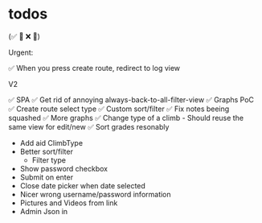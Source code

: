 
# todos
(✅ 🚧 ❌ 🧱)

Urgent:

✅  When you press create route, redirect to log view

V2

✅ SPA
✅ Get rid of annoying always-back-to-all-filter-view
✅ Graphs PoC
✅ Create route select type
✅ Custom sort/filter
✅ Fix notes beeing squashed
✅ More graphs
✅ Change type of a climb
        - Should reuse the same view for edit/new
✅ Sort grades resonably
* Add aid ClimbType
* Better sort/filter
    - Filter type
* Show password checkbox
* Submit on enter
* Close date picker when date selected
* Nicer wrong username/password information
* Pictures and Videos from link
* Admin Json in
